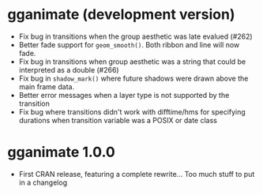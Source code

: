 # gganimate (development version)

* Fix bug in transitions when the group aesthetic was late evalued (#262)
* Better fade support for `geom_smooth()`. Both ribbon and line will now fade.
* Fix bug in transitions when group aesthetic was a string that could be 
  interpreted as a double (#266)
* Fix bug in `shadow_mark()` where future shadows were drawn above the main 
  frame data.
* Better error messages when a layer type is not supported by the transition
* Fix bug where transitions didn't work with difftime/hms for specifying 
  durations when transition variable was a POSIX or date class

# gganimate 1.0.0

* First CRAN release, featuring a complete rewrite... Too much stuff to put in
  a changelog
